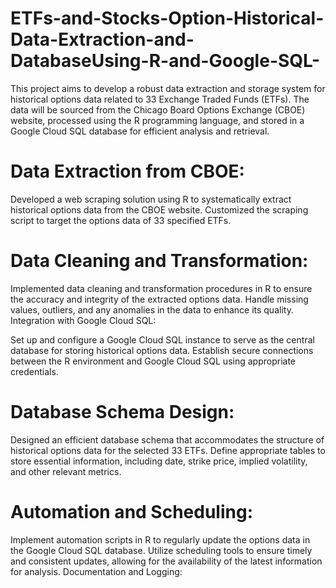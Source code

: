 # ETFs-and-Stocks-Option-Historical-Data-Extraction-and-DatabaseUsing-R-and-Google-SQL-
This project aims to develop a robust data extraction and storage system for historical options data related to 33 Exchange Traded Funds (ETFs). The data will be sourced from the Chicago Board Options Exchange (CBOE) website, processed using the R programming language, and stored in a Google Cloud SQL database for efficient analysis and retrieval.

# Data Extraction from CBOE:

Developed a web scraping solution using R to systematically extract historical options data from the CBOE website.
Customized the scraping script to target the options data of 33 specified ETFs.

# Data Cleaning and Transformation:

Implemented data cleaning and transformation procedures in R to ensure the accuracy and integrity of the extracted options data.
Handle missing values, outliers, and any anomalies in the data to enhance its quality.
Integration with Google Cloud SQL:

Set up and configure a Google Cloud SQL instance to serve as the central database for storing historical options data.
Establish secure connections between the R environment and Google Cloud SQL using appropriate credentials.

# Database Schema Design:

Designed an efficient database schema that accommodates the structure of historical options data for the selected 33 ETFs.
Define appropriate tables to store essential information, including date, strike price, implied volatility, and other relevant metrics.

# Automation and Scheduling:

Implement automation scripts in R to regularly update the options data in the Google Cloud SQL database.
Utilize scheduling tools to ensure timely and consistent updates, allowing for the availability of the latest information for analysis.
Documentation and Logging:
